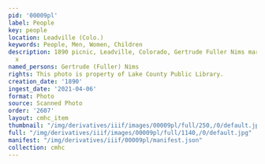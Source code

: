 ```yaml
---
pid: '00009pl'
label: People
key: people
location: Leadville (Colo.)
keywords: People, Men, Women, Children
description: 1890 picnic, Leadville, Colorado, Gertrude Fuller Nims marked with an
  x
named_persons: Gertrude (Fuller) Nims
rights: This photo is property of Lake County Public Library.
creation_date: '1890'
ingest_date: '2021-04-06'
format: Photo
source: Scanned Photo
order: '2607'
layout: cmhc_item
thumbnail: "/img/derivatives/iiif/images/00009pl/full/250,/0/default.jpg"
full: "/img/derivatives/iiif/images/00009pl/full/1140,/0/default.jpg"
manifest: "/img/derivatives/iiif/00009pl/manifest.json"
collection: cmhc
---
```

